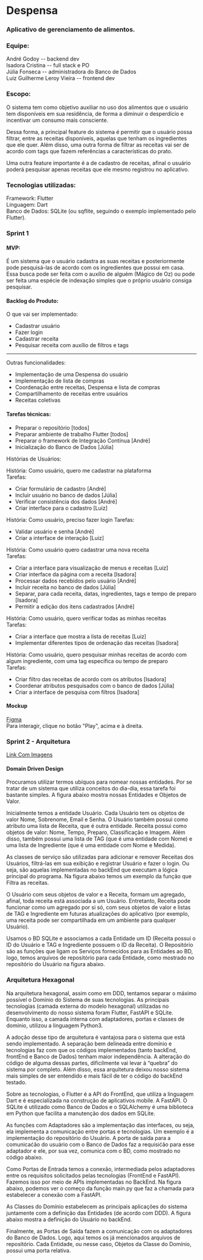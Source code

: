 # Despensa
### Aplicativo de gerenciamento de alimentos.

### Equipe:

André Godoy -- backend dev  
Isadora Cristina -- full stack e PO  
Júlia Fonseca -- administradora do Banco de Dados  
Luiz Guilherme Leroy Vieira -- frontend dev  

### Escopo:

O sistema tem como objetivo auxiliar no uso dos alimentos que o usuário tem disponíveis em sua residência, de forma a diminuir o desperdício e incentivar um consumo mais consciente.

Dessa forma, a principal feature do sistema é permitir que o usuário possa filtrar, entre as receitas disponíveis, aquelas que tenham os ingredientes que ele quer. Além disso, uma outra forma de filtrar as receitas vai ser de acordo com tags que fazem referências a características do prato. 

Uma outra feature importante é a de cadastro de receitas, afinal o usuário poderá pesquisar apenas receitas que ele mesmo registrou no aplicativo.   

### Tecnologias utilizadas:

Framework: Flutter  
Linguagem: Dart  
Banco de Dados: SQLite (ou sqflite, seguindo o exemplo implementado pelo Flutter).

### Sprint 1

#### MVP:
É um sistema que o usuário cadastra as suas receitas e posteriormente pode pesquisá-las de acordo com os ingredientes que possui em casa. Essa busca pode ser feita com o auxílio de alguém (Mágico de Oz) ou pode ser feita uma espécie de indexação simples que o próprio usuário consiga pesquisar.

#### Backlog do Produto:  
O que vai ser implementado:  

- Cadastrar usuário  
- Fazer login  
- Cadastrar receita  
- Pesquisar receita com auxílio de filtros e tags  
____________________________

Outras funcionalidades:  

- Implementação de uma Despensa do usuário  
- Implementação de lista de compras  
- Coordenação entre receitas, Despensa e lista de compras  
- Compartilhamento de receitas entre usuários  
- Receitas coletivas  

#### Tarefas técnicas:  

- Preparar o repositório [todos]  
- Preparar ambiente de trabalho Flutter [todos]  
- Preparar o framework de Integração Contínua [André]  
- Inicialização do Banco de Dados [Júlia]  

Histórias de Usuários:  

História: Como usuário, quero me cadastrar na plataforma  
Tarefas:
- Criar formulário de cadastro [André]  
- Incluir usuário no banco de dados [Júlia]  
- Verificar consistência dos dados [André]  
- Criar interface para o cadastro [Luiz]  

História: Como usuário, preciso fazer login
Tarefas:
- Validar usuário e senha [André]
- Criar a interface de interação [Luiz]

História: Como usuário quero cadastrar uma nova receita  
Tarefas:  
- Criar a interface para visualização de menus e receitas [Luiz]  
- Criar interface da página com a receita [Isadora]  
- Processar dados recebidos pelo usuário [André]  
- Incluir receita no banco de dados [Júlia]  
- Separar, para cada receita, datas, ingredientes, tags e tempo de preparo [Isadora]  
- Permitir a edição dos itens cadastrados [André]  
  
História: Como usuário, quero verificar todas as minhas receitas   
Tarefas:    
- Criar a interface que mostra a lista de receitas [Luiz]  
- Implementar diferentes tipos de ordenação das receitas [Isadora]  

História: Como usuário, quero pesquisar minhas receitas de acordo com algum ingrediente, com uma tag específica ou tempo de preparo  
Tarefas:  
- Criar filtro das receitas de acordo com os atributos [Isadora]  
- Coordenar atributos pesquisados com o banco de dados [Júlia]  
- Criar a interface de pesquisa com filtros [Isadora]  

#### Mockup
[Figma](https://www.figma.com/file/HDPIFBw5r1DBj6gyUNw6mN/Despensa?node-id=565%3A22170)  
Para interagir, clique no botão "Play", acima e à direita.


### Sprint 2 - Arquitetura

[Link Com Imagens](https://docs.google.com/document/d/e/2PACX-1vTCOhkre6hB3UxyQsAPiNMFKLU76b92liHyofrFvRfFdi15llzJYPcfkRGxLucKMascattOweQ-rpYG/pub)  

#### Domain Driven Design

Procuramos utilizar termos ubíquos para nomear nossas entidades. Por se tratar de um sistema que utiliza conceitos do dia-dia, essa tarefa foi bastante simples.
A figura abaixo mostra nossas Entidades e Objetos de Valor.

Inicialmente temos a entidade Usuário. Cada Usuário tem os objetos de valor Nome, Sobrenome, Email e Senha. O Usuário também possui como atributo uma lista de Receita, que é outra entidade.
Receita possui como objetos de valor: Nome, Tempo, Preparo, Classificação e Imagem. Além disso, também possui uma lista de TAG (que é uma entidade com Nome) e uma lista de Ingrediente (que é uma entidade com Nome e Medida).

As classes de serviço são utilizadas para adicionar e remover Receitas dos Usuários, filtrá-las em sua exibição e registrar Usuário e fazer o login. Ou seja, são aquelas implementadas no backEnd que executam a lógica principal do programa. Na figura abaixo temos um exemplo da função que Filtra as receitas.

O Usuário com seus objetos de valor e a Receita, formam um agregado, afinal, toda receita está associada a um Usuário. Entretanto, Receita pode funcionar como um agregado por si só, com seus objetos de valor e listas de TAG e Ingrediente em futuras atualizações do aplicativo (por exemplo, uma receita pode ser compartilhada em um ambiente para qualquer Usuário).

Usamos o BD SQLite e associamos a cada Entidade um ID (Receita possui o ID do Usuário e TAG e Ingrediente possuem o ID da Receita). O Repositório são as funções que ligam os Serviços fornecidos para as Entidades ao BD, logo, temos arquivos de repositório para cada Entidade, como mostrado no repositório do Usuário na figura abaixo.

### Arquitetura Hexagonal

Na arquitetura hexagonal, assim como em DDD, tentamos separar o máximo possível o Domínio do Sistema de suas tecnologias. As principais tecnologias (camada externa do modelo hexagonal) utilizadas no desenvolvimento do nosso sistema foram Flutter, FastAPI e SQLite. Enquanto isso, a camada interna com adaptadores, portas e classes de domínio, utilizou a linguagem Python3.

A adoção desse tipo de arquitetura é vantajosa para o sistema que está sendo implementado. A separação bem delineada entre domínio e tecnologias faz com que os códigos implementados (tanto backEnd, frontEnd e Banco de Dados) tenham maior independência. A alteração do código de alguma dessas partes, dificilmente vai levar à “quebra” do sistema por completo. Além disso, essa arquitetura deixou nosso sistema mais simples de ser entendido e mais fácil de ter o código do backEnd testado.

Sobre as tecnologias, o Flutter é a API do FrontEnd, que utiliza a linguagem Dart e é especializada na construção de aplicativos mobile. A FastAPI. O SQLite é utilizado como Banco de Dados e o SQLAlchemy é uma biblioteca em Python que facilita a manutenção dos dados em SQLite.

As funções com Adaptadores são a implementação das interfaces, ou seja, ela implementa a comunicação entre portas e tecnologias. Um exemplo é a implementação do repositório do Usuário. A porta de saída para a comunicaćão do usuário com o Banco de Dados faz a requisićão para esse adaptador e ele, por sua vez, comunica com o BD, como mostrado no código abaixo.

Como Portas de Entrada temos a conexão, intermediada pelos adaptadores entre os requisitos solicitados pelas tecnologias (FrontEnd e FastAPI). Fazemos isso por meio de APIs implementadas no BackEnd. Na figura abaixo, podemos ver o começo da função main.py que faz a chamada para estabelecer a conexão com a FastAPI.

As Classes do Domínio estabelecem as principais aplicações do sistema juntamente com a definição das Entidades (de acordo com DDD). A figura abaixo mostra a definição do Usuário no backEnd.

Finalmente, as Portas de Saída fazem a comunicação com os adaptadores do Banco de Dados. Logo, aqui temos os já mencionados arquivos de repositório. Cada Entidade, ou nesse caso, Objetos da Classe do Domínio, possui uma porta relativa.


